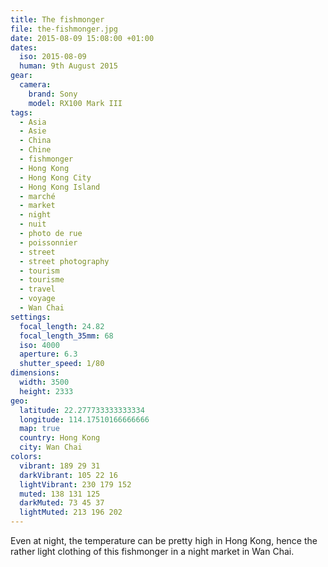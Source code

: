 ```yaml
---
title: The fishmonger
file: the-fishmonger.jpg
date: 2015-08-09 15:08:00 +01:00
dates:
  iso: 2015-08-09
  human: 9th August 2015
gear:
  camera:
    brand: Sony
    model: RX100 Mark III
tags:
  - Asia
  - Asie
  - China
  - Chine
  - fishmonger
  - Hong Kong
  - Hong Kong City
  - Hong Kong Island
  - marché
  - market
  - night
  - nuit
  - photo de rue
  - poissonnier
  - street
  - street photography
  - tourism
  - tourisme
  - travel
  - voyage
  - Wan Chai
settings:
  focal_length: 24.82
  focal_length_35mm: 68
  iso: 4000
  aperture: 6.3
  shutter_speed: 1/80
dimensions:
  width: 3500
  height: 2333
geo:
  latitude: 22.277733333333334
  longitude: 114.17510166666666
  map: true
  country: Hong Kong
  city: Wan Chai
colors:
  vibrant: 189 29 31
  darkVibrant: 105 22 16
  lightVibrant: 230 179 152
  muted: 138 131 125
  darkMuted: 73 45 37
  lightMuted: 213 196 202
---
```


Even at night, the temperature can be pretty high in Hong Kong, hence the rather light clothing of this fishmonger in a night market in Wan Chai.
